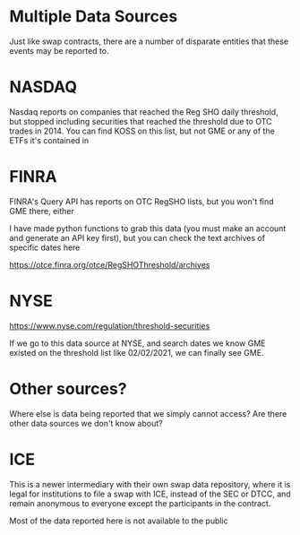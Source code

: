 # Multiple Data Sources

Just like swap contracts, there are a number of disparate entities that these events may be reported to.

# NASDAQ

Nasdaq reports on companies that reached the Reg SHO daily threshold, but stopped including securities that reached the threshold due to OTC trades in 2014. You can find KOSS on this list, but not GME or any of the ETFs it's contained in

# FINRA 

FINRA's Query API has reports on OTC RegSHO lists, but you won't find GME there, either

I have made python functions to grab this data (you must make an account and generate an API key first), but you can check the text archives of specific dates here

https://otce.finra.org/otce/RegSHOThreshold/archives


# NYSE

https://www.nyse.com/regulation/threshold-securities

If we go to this data source at NYSE, and search dates we know GME existed on the threshold list like 02/02/2021, we can finally see GME.

# Other sources?

Where else is data being reported that we simply cannot access? Are there other data sources we don't know about?

# ICE

This is a newer intermediary with their own swap data repository, where it is legal for institutions to file a swap with ICE, instead of the SEC or DTCC, and remain anonymous to everyone except the participants in the contract.

Most of the data reported here is not available to the public


